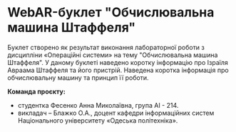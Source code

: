 # WebAR-буклет "Обчислювальна машина Штаффеля"
Буклет створено як результат виконання лабораторної роботи з дисципліни «Операційні системи» на тему "Обчислювальна машина Штаффеля". У даному буклеті наведено коротку інформацію про Ізраїля Авраама Штаффеля та його пристрій. Наведена коротка інформація про обчислювальну машину та принцип її роботи.

**Команда проєкту:**
- студентка Фесенко Анна Миколаївна, група АІ - 214.
- викладач – Блажко О.А., доцент кафедри інформаційних систем Національного університету «Одеська політехніка».
